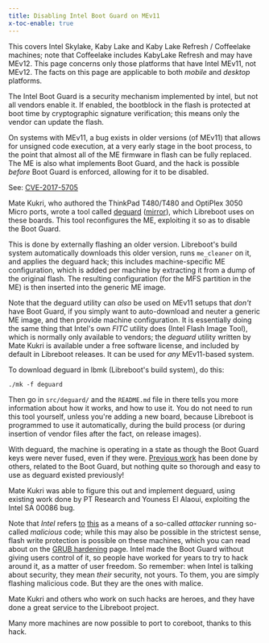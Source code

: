 ```yaml
---
title: Disabling Intel Boot Guard on MEv11
x-toc-enable: true
---
```


This covers Intel Skylake, Kaby Lake and Kaby Lake Refresh / Coffeelake
machines; note that Coffeelake includes KabyLake Refresh and may have MEv12.
This page concerns only those platforms that have Intel MEv11, not MEv12. The
facts on this page are applicable to both *mobile* and *desktop* platforms.

The Intel Boot Guard is a security mechanism implemented by intel, but not all
vendors enable it. If enabled, the bootblock in the flash is protected at boot
time by cryptographic signature verification; this means only the vendor can
update the flash.

On systems with MEv11, a bug exists in older versions (of MEv11) that allows
for unsigned code execution, at a very early stage in the boot process, to the
point that almost all of the ME firmware in flash can be fully replaced. The
ME is also what implements Boot Guard, and the hack is possible *before* Boot
Guard is enforced, allowing for it to be disabled.

See: [CVE-2017-5705](https://www.intel.com/content/www/us/en/security-center/advisory/intel-sa-00086.html)

Mate Kukri, who authored the ThinkPad T480/T480 and OptiPlex 3050 Micro ports,
wrote a tool called [deguard](https://review.coreboot.org/deguard)
([mirror](https://codeberg.org/libreboot/deguard)), which Libreboot uses on
these boards. This tool reconfigures the ME, exploiting it so as to disable the
Boot Guard.

This is done by externally flashing an older version. Libreboot's build system
automatically downloads this older version, runs `me_cleaner` on it, and applies
the deguard hack; this includes machine-specific ME configuration, which is
added per machine by extracting it from a dump of the original flash. The
resulting configuration (for the MFS partition in the ME) is then inserted into
the generic ME image.

Note that the deguard utility can *also* be used on MEv11 setups that *don't*
have Boot Guard, if you simply want to auto-download and neuter a generic ME
image, and then provide machine configuration. It is essentially doing the same
thing that Intel's own *FITC* utility does (Intel Flash Image Tool), which is
normally only available to vendors; the *deguard* utility written by Mate Kukri
is available under a free software license, and included by default in Libreboot
releases. It can be used for *any* MEv11-based system.

To download deguard in lbmk (Libreboot's build system), do this:

	./mk -f deguard

Then go in `src/deguard/` and the `README.md` file in there tells you more
information about how it works, and how to use it. You do not need to run
this tool yourself, unless you're adding a new board, because Libreboot is
programmed to use it automatically, during the build process (or during
insertion of vendor files after the fact, on release images).

With deguard, the machine is operating in a state as though the Boot Guard keys
were never fused, even if they were. [Previous work](https://trmm.net/TOCTOU/)
has been done by others, related to the Boot Guard, but nothing quite so
thorough and easy to use as deguard existed previously!

Mate Kukri was able to figure this out and implement deguard, using existing
work done by PT Research and Youness El Alaoui, exploiting the Intel SA 00086
bug.

Note that *Intel* refers
[to](https://www.intel.com/content/www/us/en/security-center/advisory/intel-sa-00086.html)
[this](https://www.intel.com/content/www/us/en/support/articles/000025619/software.html)
as a means of a so-called *attacker* running
so-called *malicious* code; while this may also be possible in the strictest
sense, flash write protection is possible on these machines, which you can
read about on the [GRUB hardening](../linux/grub_hardening) page. Intel made
the Boot Guard without giving users control of it, so people have worked for
years to try to hack around it, as a matter of user freedom. So remember: when
Intel is talking about security, they mean *their* security, not yours. To them,
you are simply flashing malicious code. But they are the ones with malice.

Mate Kukri and others who work on such hacks are heroes, and they have done a
great service to the Libreboot project.

Many more machines are now possible to port to coreboot, thanks to this hack.
